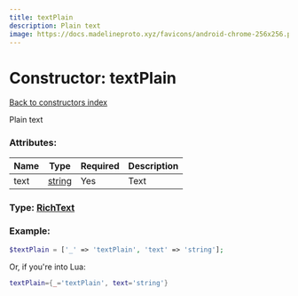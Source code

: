 ```yaml
---
title: textPlain
description: Plain text
image: https://docs.madelineproto.xyz/favicons/android-chrome-256x256.png
---
```

# Constructor: textPlain  
[Back to constructors index](index.md)



Plain text

### Attributes:

| Name     |    Type       | Required | Description |
|----------|---------------|----------|-------------|
|text|[string](../types/string.md) | Yes|Text|



### Type: [RichText](../types/RichText.md)


### Example:

```php
$textPlain = ['_' => 'textPlain', 'text' => 'string'];
```  


Or, if you're into Lua:

```lua
textPlain={_='textPlain', text='string'}

```



